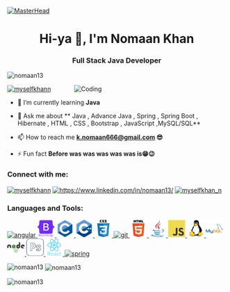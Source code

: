[![MasterHead](https://raw.githubusercontent.com/PolarBearGG/PolarBearGG/master/web-developer.gif)](https://naisannovel.me/)
<h1 align="center">Hi-ya 👋, I'm Nomaan Khan</h1>
<h3 align="center">Full Stack Java Developer </h3>  
<p align="left"> <img src="https://komarev.com/ghpvc/?username=nomaan13&label=Profile%20views&color=0e75b6&style=flat" alt="nomaan13" /> </p>
<img align="right" alt="Coding" width="350" src="https://static.vecteezy.com/system/resources/previews/002/214/642/original/web-designer-and-programmer-free-vector.jpg">
<p align="left"> <a href="https://twitter.com/myselfkhann" target="blank"><img src="https://img.shields.io/twitter/follow/myselfkhann?logo=twitter&style=for-the-badge" alt="myselfkhann" /></a> </p>

- 🌱 I’m currently learning **Java**

- 💬 Ask me about ** Java , Advance Java , Spring , Spring Boot , Hibernate , HTML , CSS , Bootstrap , JavaScript ,MySQL/SQL**

- 📫 How to reach me **k.nomaan666@gmail.com   😎**

- ⚡ Fun fact **Before was was was was was is😁😉**



<h3 align="left">Connect with me:</h3>
<p align="left">
<a href="https://twitter.com/myselfkhann" target="blank"><img align="center" src="https://raw.githubusercontent.com/rahuldkjain/github-profile-readme-generator/master/src/images/icons/Social/twitter.svg" alt="myselfkhann" height="30" width="40" /></a>
<a href="https://linkedin.com/in/https://www.linkedin.com/feed/" target="blank"><img align="center" src="https://raw.githubusercontent.com/rahuldkjain/github-profile-readme-generator/master/src/images/icons/Social/linked-in-alt.svg" alt=https://www.linkedin.com/in/nomaan13/ height="30" width="40" /></a>
<a href="https://instagram.com/myselfkhan_n" target="blank"><img align="center" src="https://raw.githubusercontent.com/rahuldkjain/github-profile-readme-generator/master/src/images/icons/Social/instagram.svg" alt="myselfkhan_n" height="30" width="40" /></a>
</p>

<h3 align="left">Languages and Tools:</h3>
<p align="left"> <a href="https://angular.io" target="_blank" rel="noreferrer"> <img src="https://angular.io/assets/images/logos/angular/angular.svg" alt="angular" width="40" height="40"/> </a> <a href="https://getbootstrap.com" target="_blank" rel="noreferrer"> <img src="https://raw.githubusercontent.com/devicons/devicon/master/icons/bootstrap/bootstrap-plain-wordmark.svg" alt="bootstrap" width="40" height="40"/> </a> <a href="https://www.cprogramming.com/" target="_blank" rel="noreferrer"> <img src="https://raw.githubusercontent.com/devicons/devicon/master/icons/c/c-original.svg" alt="c" width="40" height="40"/> </a> <a href="https://www.w3schools.com/cpp/" target="_blank" rel="noreferrer"> <img src="https://raw.githubusercontent.com/devicons/devicon/master/icons/cplusplus/cplusplus-original.svg" alt="cplusplus" width="40" height="40"/> </a> <a href="https://www.w3schools.com/css/" target="_blank" rel="noreferrer"> <img src="https://raw.githubusercontent.com/devicons/devicon/master/icons/css3/css3-original-wordmark.svg" alt="css3" width="40" height="40"/> </a> <a href="https://git-scm.com/" target="_blank" rel="noreferrer"> <img src="https://www.vectorlogo.zone/logos/git-scm/git-scm-icon.svg" alt="git" width="40" height="40"/> </a> <a href="https://www.w3.org/html/" target="_blank" rel="noreferrer"> <img src="https://raw.githubusercontent.com/devicons/devicon/master/icons/html5/html5-original-wordmark.svg" alt="html5" width="40" height="40"/> </a> <a href="https://www.java.com" target="_blank" rel="noreferrer"> <img src="https://raw.githubusercontent.com/devicons/devicon/master/icons/java/java-original.svg" alt="java" width="40" height="40"/> </a> <a href="https://developer.mozilla.org/en-US/docs/Web/JavaScript" target="_blank" rel="noreferrer"> <img src="https://raw.githubusercontent.com/devicons/devicon/master/icons/javascript/javascript-original.svg" alt="javascript" width="40" height="40"/> </a> <a href="https://www.linux.org/" target="_blank" rel="noreferrer"> <img src="https://raw.githubusercontent.com/devicons/devicon/master/icons/linux/linux-original.svg" alt="linux" width="40" height="40"/> </a> <a href="https://www.mysql.com/" target="_blank" rel="noreferrer"> <img src="https://raw.githubusercontent.com/devicons/devicon/master/icons/mysql/mysql-original-wordmark.svg" alt="mysql" width="40" height="40"/> </a> <a href="https://nodejs.org" target="_blank" rel="noreferrer"> <img src="https://raw.githubusercontent.com/devicons/devicon/master/icons/nodejs/nodejs-original-wordmark.svg" alt="nodejs" width="40" height="40"/> </a> <a href="https://www.photoshop.com/en" target="_blank" rel="noreferrer"> <img src="https://raw.githubusercontent.com/devicons/devicon/master/icons/photoshop/photoshop-line.svg" alt="photoshop" width="40" height="40"/> </a> <a href="https://reactjs.org/" target="_blank" rel="noreferrer"> <img src="https://raw.githubusercontent.com/devicons/devicon/master/icons/react/react-original-wordmark.svg" alt="react" width="40" height="40"/> </a> <a href="https://spring.io/" target="_blank" rel="noreferrer"> <img src="https://www.vectorlogo.zone/logos/springio/springio-icon.svg" alt="spring" width="40" height="40"/> </a> </p>


<p><img align="left" src="https://github-readme-stats.vercel.app/api/top-langs?username=nomaan13&show_icons=true&locale=en&layout=compact" alt="nomaan13" /></p>

<p>&nbsp;<img align="center" src="https://github-readme-stats.vercel.app/api?username=nomaan13&show_icons=true&locale=en" alt="nomaan13" /></p>

<p><img align="center" src="https://github-readme-streak-stats.herokuapp.com/?user=nomaan13&" alt="nomaan13" /></p>
